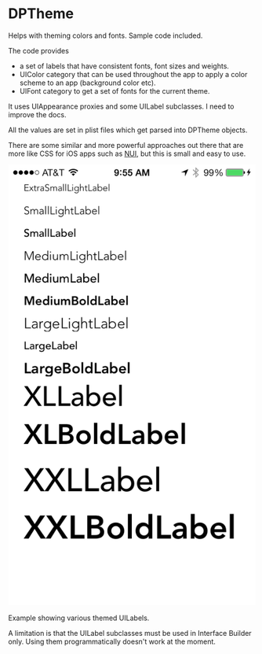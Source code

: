 DPTheme
=======

Helps with theming colors and fonts. Sample code included. 

The code provides 

* a set of labels that have consistent fonts, font sizes and weights. 
* UIColor category that can be used throughout the app to apply a color scheme to an app (background color etc).
* UIFont category to get a set of fonts for the current theme.

It uses UIAppearance proxies and some UILabel subclasses. I need to improve the docs.

All the values are set in plist files which get parsed into DPTheme objects.

There are some similar and more powerful approaches out there that are more like CSS for iOS apps such as [NUI](https://github.com/tombenner/nui), but this is small and easy to use.


![Smaller icon](Screenshot.png "Screenshot showing various themed UILabels")


Example showing various themed UILabels.

A limitation is that the UILabel subclasses must be used in Interface Builder only. Using them programmatically doesn't work at the moment.

